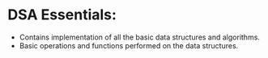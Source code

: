 # DSA Essentials:
* Contains implementation of all the basic data structures and algorithms.
* Basic operations and functions performed on the data structures.
